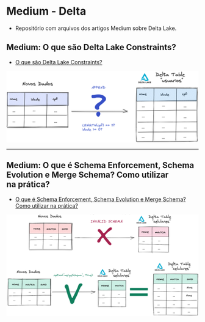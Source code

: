 # Medium - Delta

- Repositório com arquivos dos artigos Medium sobre Delta Lake.


## Medium: O que são Delta Lake Constraints?

- [O que são Delta Lake Constraints?](https://medium.com/@thiagoheron/delta-lake-constraints-8a2e7290551e)

![Medium: Delta Lake Constraints](docs/images/delta_constraints.png)

---

## Medium: O que é Schema Enforcement, Schema Evolution e Merge Schema? Como utilizar na prática?

- [O que é Schema Enforcement, Schema Evolution e Merge Schema? Como utilizar na prática?](https://medium.com/@thiagoheron/o-que-%C3%A9-schema-enforcement-schema-evolution-e-merge-schema-como-utilizar-na-pr%C3%A1tica-63db11abd4b9)

![Medium: O que é Schema Enforcement, Schema Evolution e Merge Schema? Como utilizar na prática?](docs/images/delta_schema_evolution.png)
